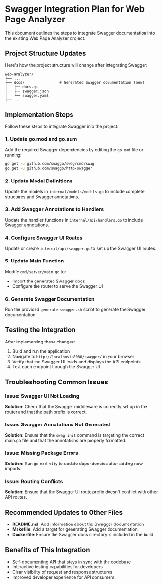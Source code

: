 # Swagger Integration Plan for Web Page Analyzer

This document outlines the steps to integrate Swagger documentation into the existing Web Page Analyzer project.

## Project Structure Updates

Here's how the project structure will change after integrating Swagger:

```
web-analyzer/
├── ...
├── docs/                # Generated Swagger documentation (new)
│   ├── docs.go
│   ├── swagger.json
│   └── swagger.yaml
├── ...
```

## Implementation Steps

Follow these steps to integrate Swagger into the project:

### 1. Update go.mod and go.sum

Add the required Swagger dependencies by editing the `go.mod` file or running:

```bash
go get -u github.com/swaggo/swag/cmd/swag
go get -u github.com/swaggo/http-swagger
```

### 2. Update Model Definitions

Update the models in `internal/models/models.go` to include complete structures and Swagger annotations.

### 3. Add Swagger Annotations to Handlers

Update the handler functions in `internal/api/handlers.go` to include Swagger annotations.

### 4. Configure Swagger UI Routes

Update or create `internal/api/swagger.go` to set up the Swagger UI routes.

### 5. Update Main Function

Modify `cmd/server/main.go` to:
- Import the generated Swagger docs
- Configure the router to serve the Swagger UI

### 6. Generate Swagger Documentation

Run the provided `generate-swagger.sh` script to generate the Swagger documentation.

## Testing the Integration

After implementing these changes:

1. Build and run the application
2. Navigate to `http://localhost:8080/swagger/` in your browser
3. Verify that the Swagger UI loads and displays the API endpoints
4. Test each endpoint through the Swagger UI

## Troubleshooting Common Issues

### Issue: Swagger UI Not Loading

**Solution**: Check that the Swagger middleware is correctly set up in the router and that the path prefix is correct.

### Issue: Swagger Annotations Not Generated

**Solution**: Ensure that the `swag init` command is targeting the correct main.go file and that the annotations are properly formatted.

### Issue: Missing Package Errors

**Solution**: Run `go mod tidy` to update dependencies after adding new imports.

### Issue: Routing Conflicts

**Solution**: Ensure that the Swagger UI route prefix doesn't conflict with other API routes.

## Recommended Updates to Other Files

- **README.md**: Add information about the Swagger documentation
- **Makefile**: Add a target for generating Swagger documentation
- **Dockerfile**: Ensure the Swagger docs directory is included in the build

## Benefits of This Integration

- Self-documenting API that stays in sync with the codebase
- Interactive testing capabilities for developers
- Clear visibility of request and response structures
- Improved developer experience for API consumers